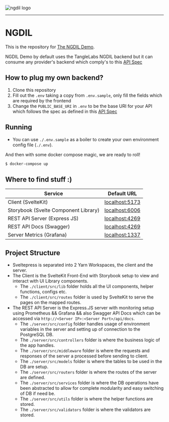 ![ngdil logo](https://raw.githubusercontent.com/Tangle-Labs/ngdil/feat/openid-qr-component/client/static/imgs/ngdil.svg?token=GHSAT0AAAAAABXWSODG7VPCSUHWDRDFB6XMZWDBKCA)

---

# NGDIL

This is the repository for [The NGDIL Demo](https://demo.ngdil.com).

NGDIL Demo by default uses the TangleLabs NGDIL backend but it can consume any provider's backend which comply's to this [API Spec](https://ngdil-spec.apidocumentation.com/reference)

## How to plug my own backend?

1. Clone this repository
2. Fill out the `.env` taking a copy from `.env.sample`, only fill the fields which are required by the frontend
3. Change the `PUBLIC_BASE_URI` in `.env` to be the base URI for your API which follows the spec as defined in this [API Spec](https://ngdil-spec.apidocumentation.com/reference)

## Running

-   You can use `./.env.sample` as a boiler to create your own environment config file (`./.env`).

And then with some docker compose magic, we are ready to roll!

```sh
$ docker-compose up
```

## Where to find stuff :)

| Service                              | Default URL                                      |
| ------------------------------------ | ------------------------------------------------ |
| Client (SvelteKit)                   | [localhost:5173](http://localhost:5173)          |
| Storybook (Svelte Component Library) | [localhost:6006](http://localhost:6006)          |
| REST API Server (Express JS)         | [localhost:4269](http://localhost:4269)          |
| REST API Docs (Swagger)              | [localhost:4269](http://localhost:4269/api/docs) |
| Server Metrics (Grafana)             | [localhost:1337](http://localhost:1337)          |

## Project Structure

-   Sveltepress is separated into 2 Yarn Workspaces, the client and the server.
-   The Client is the SvelteKit Front-End with Storybook setup to view and interact with UI Library components.
    -   The `./client/src/lib` folder holds all the UI components, helper functions, configs etc.
    -   The `./client/src/routes` folder is used by SvelteKit to serve the pages on the mapped routes.
-   The REST API Server is the Express.JS server with monitoring setup using Prometheus && Grafana && also Swagger API Docs which can be accessed via `http://<Server IP>:<Server Port>/api/docs`.
    -   The `./server/src/config` folder handles usage of environment variables in the server and setting up of connection to the PostgreSQL DB.
    -   The `./server/src/controllers` folder is where the business logic of the app handles.
    -   The `./server/src/middleware` folder is where the requests and responses of the server a processed before sending to client.
    -   The `./server/src/models` folder is where the tables to be used in the DB are setup.
    -   The `./server/src/routers` folder is where the routes of the server are defined.
    -   The `./server/src/services` folder is where the DB operations have been abstracted to allow for complete modularity and easy switching of DB if need be.
    -   The `./server/src/utils` folder is where the helper functions are stored.
    -   The `./server/src/validators` folder is where the validators are stored.
